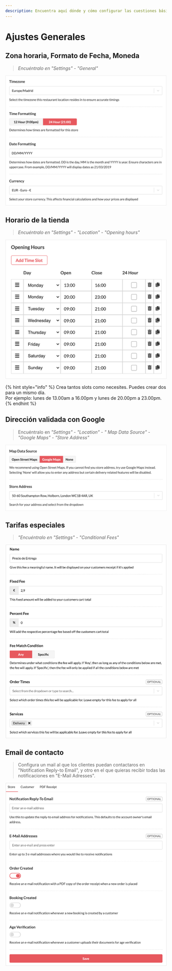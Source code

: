 ```yaml
---
description: Encuentra aquí dónde y cómo configurar las cuestiones básicas.
---
```


# Ajustes Generales

## Zona horaria, Formato de Fecha, Moneda

> _Encuéntralo en "Settings"_  - _"General"_&#x20;

![](<../../.gitbook/assets/image (55).png>)

## Horario de la tienda

> _Encuéntralo en "Settings"_ - _"Location"_ - _"Opening hours"_&#x20;

![](<../../.gitbook/assets/image (51).png>)

{% hint style="info" %}
Crea tantos slots como necesites. Puedes crear dos para un mismo día. \
Por ejemplo: lunes de 13.00am a 16.00pm y lunes de 20.00pm a 23.00pm.
{% endhint %}

## Dirección validada con Google

> Encuéntralo en _"Settings"_ - _"Location"_ - _" Map Data Source" - "Google Maps" - "Store Address"_

![](<../../.gitbook/assets/image (44).png>)

## Tarifas especiales

> _"Encuéntralo en "Settings" - "Conditional Fees"_

![Ejemplo: Tarifa especial para el servicio de entrega a domicilio](<../../.gitbook/assets/image (46).png>)

## Email de contacto

> Configura un mail al que los clientes puedan contactaros en "Notification Reply-to Email", y otro en el que quieras recibir todas las notificaciones en "E-Mail Adresses".

![](<../../.gitbook/assets/image (49).png>)


